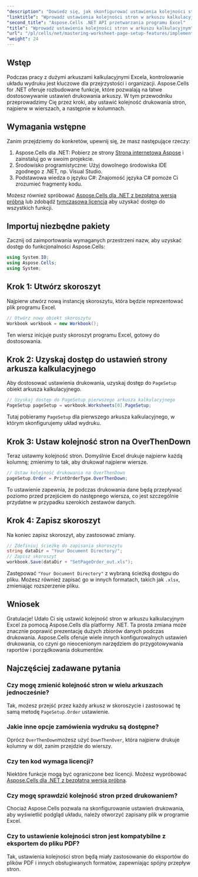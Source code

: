 ```yaml
---
"description": "Dowiedz się, jak skonfigurować ustawienia kolejności stron w programie Excel za pomocą Aspose.Cells dla platformy .NET. Ten przewodnik krok po kroku pokazuje, jak drukować najpierw wiersze, a następnie kolumny, zapewniając, że duże arkusze kalkulacyjne będą się wyświetlać równo na papierze."
"linktitle": "Wprowadź ustawienia kolejności stron w arkuszu kalkulacyjnym"
"second_title": "Aspose.Cells .NET API przetwarzania programu Excel"
"title": "Wprowadź ustawienia kolejności stron w arkuszu kalkulacyjnym"
"url": "/pl/cells/net/mastering-worksheet-page-setup-features/implement-page-order-settings/"
"weight": 24
---
```


## Wstęp

Podczas pracy z dużymi arkuszami kalkulacyjnymi Excela, kontrolowanie układu wydruku jest kluczowe dla przejrzystości i organizacji. Aspose.Cells for .NET oferuje rozbudowane funkcje, które pozwalają na łatwe dostosowywanie ustawień drukowania arkuszy. W tym przewodniku przeprowadzimy Cię przez kroki, aby ustawić kolejność drukowania stron, najpierw w wierszach, a następnie w kolumnach.

## Wymagania wstępne

Zanim przejdziemy do konkretów, upewnij się, że masz następujące rzeczy:

1. Aspose.Cells dla .NET: Pobierz ze strony [Strona internetowa Aspose](https://releases.aspose.com/cells/net/) i zainstaluj go w swoim projekcie.
2. Środowisko programistyczne: Użyj dowolnego środowiska IDE zgodnego z .NET, np. Visual Studio.
3. Podstawowa wiedza o języku C#: Znajomość języka C# pomoże Ci zrozumieć fragmenty kodu.

Możesz również spróbować [Aspose.Cells dla .NET z bezpłatną wersją próbną](https://releases.aspose.com/) lub zdobądź [tymczasowa licencja](https://purchase.aspose.com/temporary-license/) aby uzyskać dostęp do wszystkich funkcji.

## Importuj niezbędne pakiety

Zacznij od zaimportowania wymaganych przestrzeni nazw, aby uzyskać dostęp do funkcjonalności Aspose.Cells:

```csharp
using System.IO;
using Aspose.Cells;
using System;
```

## Krok 1: Utwórz skoroszyt

Najpierw utwórz nową instancję skoroszytu, która będzie reprezentować plik programu Excel.

```csharp
// Utwórz nowy obiekt skoroszytu
Workbook workbook = new Workbook();
```

Ten wiersz inicjuje pusty skoroszyt programu Excel, gotowy do dostosowania.

## Krok 2: Uzyskaj dostęp do ustawień strony arkusza kalkulacyjnego

Aby dostosować ustawienia drukowania, uzyskaj dostęp do `PageSetup` obiekt arkusza kalkulacyjnego.

```csharp
// Uzyskaj dostęp do PageSetup pierwszego arkusza kalkulacyjnego
PageSetup pageSetup = workbook.Worksheets[0].PageSetup;
```

Tutaj pobieramy `PageSetup` dla pierwszego arkusza kalkulacyjnego, w którym skonfigurujemy układ wydruku.

## Krok 3: Ustaw kolejność stron na OverThenDown

Teraz ustawmy kolejność stron. Domyślnie Excel drukuje najpierw każdą kolumnę; zmienimy to tak, aby drukował najpierw wiersze.

```csharp
// Ustaw kolejność drukowania na OverThenDown
pageSetup.Order = PrintOrderType.OverThenDown;
```

To ustawienie zapewnia, że podczas drukowania dane będą przepływać poziomo przed przejściem do następnego wiersza, co jest szczególnie przydatne w przypadku szerokich zestawów danych.

## Krok 4: Zapisz skoroszyt

Na koniec zapisz skoroszyt, aby zastosować zmiany.

```csharp
// Zdefiniuj ścieżkę do zapisania skoroszytu
string dataDir = "Your Document Directory/";
// Zapisz skoroszyt
workbook.Save(dataDir + "SetPageOrder_out.xls");
```

Zastępować `"Your Document Directory"` z wybraną ścieżką dostępu do pliku. Możesz również zapisać go w innych formatach, takich jak `.xlsx`, zmieniając rozszerzenie pliku.

## Wniosek

Gratulacje! Udało Ci się ustawić kolejność stron w arkuszu kalkulacyjnym Excel za pomocą Aspose.Cells dla platformy .NET. Ta prosta zmiana może znacznie poprawić prezentację dużych zbiorów danych podczas drukowania. Aspose.Cells oferuje wiele innych konfigurowalnych ustawień drukowania, co czyni go nieocenionym narzędziem do przygotowywania raportów i porządkowania dokumentów.

## Najczęściej zadawane pytania

### Czy mogę zmienić kolejność stron w wielu arkuszach jednocześnie?

Tak, możesz przejść przez każdy arkusz w skoroszycie i zastosować tę samą metodę `PageSetup.Order` ustawienie.

### Jakie inne opcje zamówienia wydruku są dostępne?

Oprócz `OverThenDown`możesz użyć `DownThenOver`, która najpierw drukuje kolumny w dół, zanim przejdzie do wierszy.

### Czy ten kod wymaga licencji?

Niektóre funkcje mogą być ograniczone bez licencji. Możesz wypróbować [Aspose.Cells dla .NET z bezpłatną wersją próbną](https://releases.aspose.com/).

### Czy mogę sprawdzić kolejność stron przed drukowaniem?

Chociaż Aspose.Cells pozwala na skonfigurowanie ustawień drukowania, aby wyświetlić podgląd układu, należy otworzyć zapisany plik w programie Excel.

### Czy to ustawienie kolejności stron jest kompatybilne z eksportem do pliku PDF?

Tak, ustawienia kolejności stron będą miały zastosowanie do eksportów do plików PDF i innych obsługiwanych formatów, zapewniając spójny przepływ stron.